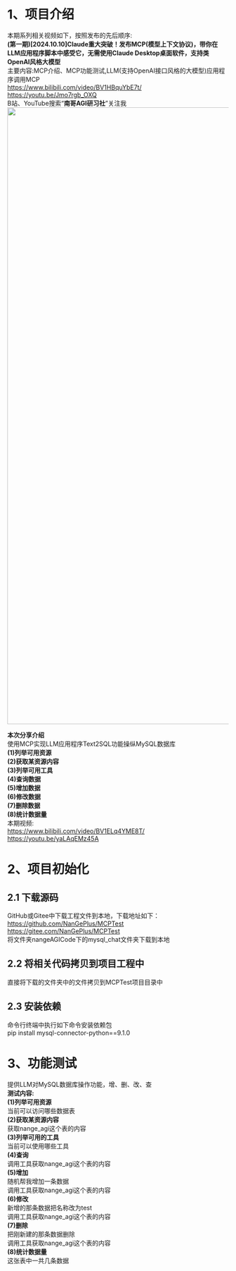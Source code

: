 # 1、项目介绍
本期系列相关视频如下，按照发布的先后顺序:                      
**(第一期)[2024.10.10]Claude重大突破！发布MCP(模型上下文协议)，带你在LLM应用程序脚本中感受它，无需使用Claude Desktop桌面软件，支持类OpenAI风格大模型**               
主要内容:MCP介绍、MCP功能测试,LLM(支持OpenAI接口风格的大模型)应用程序调用MCP               
https://www.bilibili.com/video/BV1HBquYbE7t/                          
https://youtu.be/Jmo7rgb_OXQ                                       
B站、YouTube搜索“**南哥AGI研习社**”关注我                   
<img src="../../logo.png" alt="" width="1400" />            

**本次分享介绍**                                
使用MCP实现LLM应用程序Text2SQL功能操纵MySQL数据库                      
**(1)列举可用资源**               
**(2)获取某资源内容**                  
**(3)列举可用工具**                       
**(4)查询数据**                                           
**(5)增加数据**                    
**(6)修改数据**         
**(7)删除数据**                              
**(8)统计数据量**                        
本期视频:              
https://www.bilibili.com/video/BV1ELq4YME8T/                     
https://youtu.be/yaLAqEMz45A                              


# 2、项目初始化
## 2.1 下载源码
GitHub或Gitee中下载工程文件到本地，下载地址如下：                
https://github.com/NanGePlus/MCPTest                                                               
https://gitee.com/NanGePlus/MCPTest                             
将文件夹nangeAGICode下的mysql_chat文件夹下载到本地                            

## 2.2 将相关代码拷贝到项目工程中           
直接将下载的文件夹中的文件拷贝到MCPTest项目目录中               

## 2.3 安装依赖                        
命令行终端中执行如下命令安装依赖包                               
pip install mysql-connector-python==9.1.0                                         
     

# 3、功能测试
提供LLM对MySQL数据库操作功能，增、删、改、查                                                        
**测试内容:**         
**(1)列举可用资源**                    
当前可以访问哪些数据表            
**(2)获取某资源内容**            
获取nange_agi这个表的内容            
**(3)列举可用的工具**                               
当前可以使用哪些工具                        
**(4)查询**                   
调用工具获取nange_agi这个表的内容                            
**(5)增加**                  
随机帮我增加一条数据           
调用工具获取nange_agi这个表的内容      
**(6)修改**         
新增的那条数据把名称改为test             
调用工具获取nange_agi这个表的内容      
**(7)删除**                 
把刚新建的那条数据删除                                 
调用工具获取nange_agi这个表的内容                     
**(8)统计数据量**               
这张表中一共几条数据                                       
          
   




















